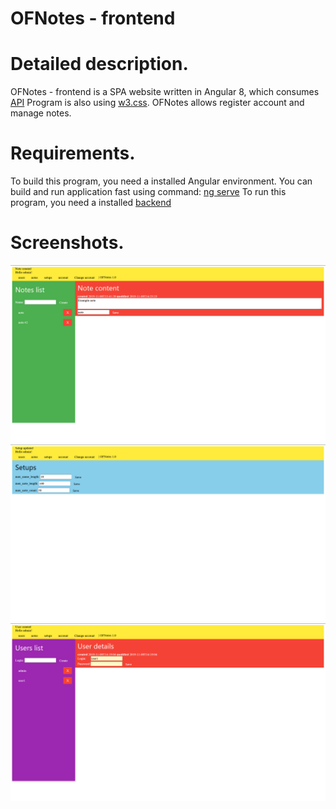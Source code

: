 # OFNotes - frontend
# Detailed description.
OFNotes - frontend is a SPA website written in Angular 8, which consumes [API](https://github.com/arkadiusz97/OFNotes)
Program is also using [w3.css](https://www.w3schools.com/w3css/).
OFNotes allows register account and manage notes.

# Requirements.
To build this program, you need a installed Angular environment. You can build and run application fast using command: [ng serve](https://angular.io/cli/serve)
To run this program, you need a installed [backend](https://github.com/arkadiusz97/OFNotes)

# Screenshots.

![notes](https://github.com/arkadiusz97/OFNotes-frontend/blob/master/screenshots/notes.png)
![setups](https://github.com/arkadiusz97/OFNotes-frontend/blob/master/screenshots/setups.png)
![users](https://github.com/arkadiusz97/OFNotes-frontend/blob/master/screenshots/users.png)
